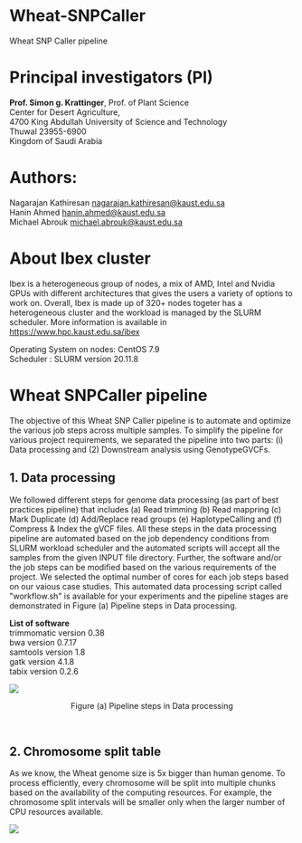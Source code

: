 # Wheat-SNPCaller
Wheat SNP Caller pipeline

# Principal investigators (PI)

**Prof. Simon g. Krattinger**, Prof. of Plant Science <br/>
Center for Desert Agriculture, <br/>
4700 King Abdullah University of Science and Technology <br/>
Thuwal 23955-6900 <br/>
Kingdom of Saudi Arabia <br/>


# Authors:
Nagarajan Kathiresan <nagarajan.kathiresan@kaust.edu.sa> <br/>
Hanin Ahmed <hanin.ahmed@kaust.edu.sa> <br/>
Michael Abrouk <michael.abrouk@kaust.edu.sa> <br/>



# About Ibex cluster

Ibex is a heterogeneous group of nodes, a mix of AMD, Intel and Nvidia GPUs with different architectures that gives the users a variety of options to work on. Overall, Ibex is made up of 320+ nodes togeter has a heterogeneous cluster and the workload is managed by the SLURM scheduler. More information is available in https://www.hpc.kaust.edu.sa/ibex <br/>

Operating System on nodes: CentOS 7.9 <br/>
Scheduler : SLURM version 20.11.8 <br/>



# Wheat SNPCaller pipeline

The objective of this Wheat SNP Caller pipeline is to automate and optimize the various job steps across multiple samples. To simplify the pipeline for various project requirements, we separated the pipeline into two parts: (i) Data processing and (2) Downstream analysis using GenotypeGVCFs. <br/> 

## 1. Data processing 

We followed different steps for genome data processing (as part of best practices pipeline) that includes (a) Read trimming (b) Read mappring (c) Mark Duplicate (d) Add/Replace read groups (e) HaplotypeCalling and (f) Compress & Index the gVCF files. All these steps in the data processing pipeline are automated based on the job dependency conditions from SLURM workload scheduler and the automated scripts will accept all the samples from the given INPUT file directory. Further, the software and/or the job steps can be modified based on the various requirements of the project. We selected the optimal number of cores for each job steps based on our vaious case studies. This automated data processing script called "workflow.sh" is available for your experiments and the pipeline stages are demonstrated in Figure (a) Pipeline steps in Data processing.     

**List of software** <br/>
trimmomatic version 0.38 <br/>
bwa version 0.7.17  <br/>
samtools version 1.8 <br/>
gatk version 4.1.8 <br/>
tabix version 0.2.6 <br/>

![](https://www.hpc.kaust.edu.sa/sites/default/files/files/public/workflows/Chr_split.png)

<p align="center"> Figure (a) Pipeline steps in Data processing </p>
<br/>

## 2. Chromosome split table 
As we know, the Wheat genome size is 5x bigger than human genome. To process efficiently, every chromosome will be split into multiple chunks based on the availability of the computing resources. For example, the chromosome split intervals will be smaller only when the larger number of CPU resources available. 

![](https://www.hpc.kaust.edu.sa/sites/default/files/files/public/workflows/HaplotypeCaller_workflow.png)
